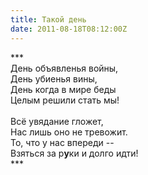 ```yaml
---
title: Такой день
date: 2011-08-18T08:12:00Z
---
```


\*\*\*<br />
День объявленья войны,<br />
День убиенья вины,<br />
День когда в мире беды<br />
Целым решили стать мы!<br />
<br />
Всё увядание гложет,<br />
Нас лишь оно не тревожит.<br />
То, что у нас впереди --<br />
Взяться за р<b>у</b>ки и долго идти!<br />
\*\*\*